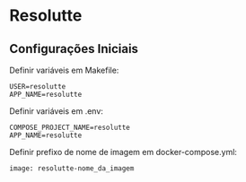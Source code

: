 # Resolutte

## Configurações Iniciais

Definir variáveis em Makefile:
```
USER=resolutte
APP_NAME=resolutte
```

Definir variáveis em .env:
```
COMPOSE_PROJECT_NAME=resolutte
APP_NAME=resolutte
```

Definir prefixo de nome de imagem em docker-compose.yml:

```
image: resolutte-nome_da_imagem
```